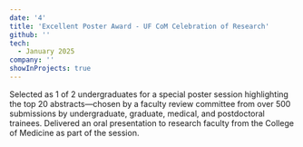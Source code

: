 ```yaml
---
date: '4'
title: 'Excellent Poster Award - UF CoM Celebration of Research'
github: ''
tech:
  - January 2025
company: ''
showInProjects: true
---
```


Selected as 1 of 2 undergraduates for a special poster session highlighting the top 20 abstracts—chosen by a faculty review committee from over 500 submissions by undergraduate, graduate, medical, and postdoctoral trainees. Delivered an oral presentation to research faculty from the College of Medicine as part of the session.